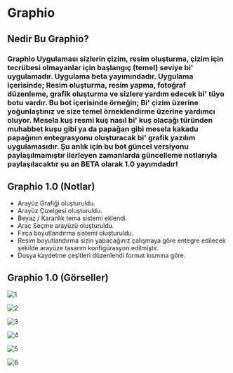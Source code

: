 # Graphio

## Nedir Bu Graphio?

### Graphio Uygulaması sizlerin çizim, resim oluşturma, çizim için tecrübesi olmayanlar için başlangıç (temel) seviye bi' uygulamadır. Uygulama beta yayımındadır. Uygulama içerisinde; Resim oluşturma, resim yapma, fotoğraf düzenleme, grafik oluşturma ve sizlere yardım edecek bi' tüyo botu vardır. Bu bot içerisinde örneğin; Bi' çizim üzerine yoğunlaştınız ve size temel örneklendirme üzerine yardımcı oluyor. Mesela kuş resmi kuş nasıl bi' kuş olacağı türünden muhabbet kuşu gibi ya da papağan gibi mesela kakadu papağının entegrasyonu oluşturacak bi' grafik yazılım uygulamasıdır. Şu anlık için bu bot güncel versiyonu paylaşılmamıştır ilerleyen zamanlarda güncelleme notlarıyla paylaşılacaktır şu an BETA olarak 1.0 yayımdadır!

## Graphio 1.0 (Notlar)

- Arayüz Grafiği oluşturuldu.
- Arayüz Çizelgesi oluşturuldu.
- Beyaz / Karanlık tema sistemi eklendi.
- Araç Seçme arayüzü oluşturuldu.
- Fırça boyutlandırma sistemi oluşturuldu.
- Resim boyutlandırma sizin yapacağınız çalışmaya göre entegre edilecek şekilde arayüze tasarım konfigürasyon edilmiştir.
- Dosya kaydetme çeşitleri düzenlendi format kısmına göre.


## Graphio 1.0 (Görseller)

![1](https://i.hizliresim.com/g17tloi.png)

![2](https://i.hizliresim.com/oqwkiwe.png)

![3](https://i.hizliresim.com/m67kjmp.png)

![4](https://i.hizliresim.com/blpez2t.png)

![5](https://i.hizliresim.com/b8orbid.png)

![6](https://i.hizliresim.com/o2w9c1j.png)
